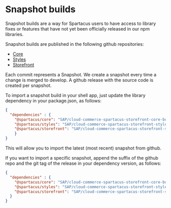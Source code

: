 # Snapshot builds

Snapshot builds are a way for Spartacus users to have access to library fixes or features that have not yet been officially released in our npm libraries.

Snapshot builds are published in the following github repositories:

* [Core](https://github.com/SAP/cloud-commerce-spartacus-storefront-core-builds)
* [Styles](https://github.com/SAP/cloud-commerce-spartacus-storefront-styles-builds)
* [Storefront](https://github.com/SAP/cloud-commerce-spartacus-storefront-storefront-builds)

Each commit represents a Snapshot. We create a snapshot every time a change is merged to develop. A github release with the source code is created per snapshot.

To import a snapshot build in your shell app, just update the library dependency in your package.json, as follows: 

```json
{
  "dependencies" : {
    "@spartacus/core": "SAP/cloud-commerce-spartacus-storefront-core-builds",
    "@spartacus/styles": "SAP/cloud-commerce-spartacus-storefront-styles-builds",
    "@spartacus/storefront": "SAP/cloud-commerce-spartacus-storefront-storefront-builds"
    }
}
 ```

This will allow you to import the latest (most recent) snapshot from github.

If you want to import a specific snapshot, append the suffix of the github repo and the git tag of the release in your dependency version, as follows:

```json
{
  "dependencies" : {
    "@spartacus/core": "SAP/cloud-commerce-spartacus-storefront-core-builds#core-0.1.0+abcde23f",
    "@spartacus/styles": "SAP/cloud-commerce-spartacus-storefront-styles-builds#styles-0.1.0+abcde23f",
    "@spartacus/storefront": "SAP/cloud-commerce-spartacus-storefront-storefront-builds#storefront-0.1.0+abcde23f"
  }
}
 ```
